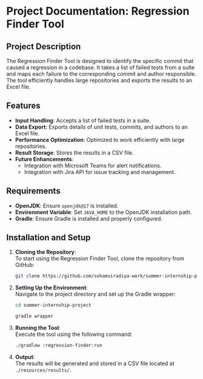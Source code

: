 # Project Documentation: Regression Finder Tool


## Project Description
The Regression Finder Tool is designed to identify the specific commit that caused a regression in a codebase. It takes a list of failed tests from a suite and maps each failure to the corresponding commit and author responsible. The tool efficiently handles large repositories and exports the results to an Excel file.

## Features
- **Input Handling**: Accepts a list of failed tests in a suite.
- **Data Export**: Exports details of unit tests, commits, and authors to an Excel file.
- **Performance Optimization**: Optimized to work efficiently with large repositories.
- **Result Storage**: Stores the results in a CSV file.
- **Future Enhancements**:
  - Integration with Microsoft Teams for alert notifications.
  - Integration with Jira API for issue tracking and management.

## Requirements
- **OpenJDK**: Ensure `openjdk@17` is installed.
- **Environment Variable**: Set `JAVA_HOME` to the OpenJDK installation path.
- **Gradle**: Ensure Gradle is installed and properly configured.

## Installation and Setup
1. **Cloning the Repository**:  
   To start using the Regression Finder Tool, clone the repository from GitHub:
   ```sh
   git clone https://github.com/sohamviradiya-work/summer-internship-project
   ```

2. **Setting Up the Environment**:  
   Navigate to the project directory and set up the Gradle wrapper:
   ```sh
   cd summer-internship-project
   ```
   ```sh
   gradle wrapper
   ```

3. **Running the Tool**:  
   Execute the tool using the following command:
   ```sh
   ./gradlew :regression-finder:run
   ```

4. **Output**:  
   The results will be generated and stored in a CSV file located at `./resources/results/`.
